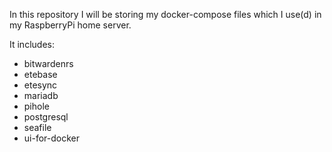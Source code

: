 In this repository I will be storing my docker-compose files which I use(d) in my RaspberryPi home server.

It includes:

* bitwardenrs
* etebase
* etesync
* mariadb
* pihole
* postgresql
* seafile
* ui-for-docker
